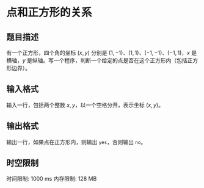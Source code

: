 # 点和正方形的关系

## 题目描述

有一个正方形，四个角的坐标 $(x,y)$ 分别是 $(1,-1)$、$(1,1)$、$(-1,-1)$、$(-1,1)$，$x$ 是横轴，$y$ 是纵轴。写一个程序，判断一个给定的点是否在这个正方形内（包括正方形边界）。

## 输入格式

输入一行，包括两个整数 $x,y$，以一个空格分开，表示坐标 $(x,y)$。

## 输出格式

输出一行，如果点在正方形内，则输出 `yes`，否则输出 `no`。

## 时空限制

时间限制: 1000 ms
内存限制: 128 MB
